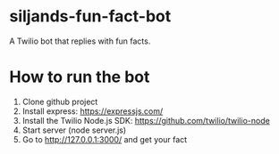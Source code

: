 # siljands-fun-fact-bot
A Twilio bot that replies with fun facts.

# How to run the bot

1. Clone github project
2. Install express: https://expressjs.com/
3. Install the Twilio Node.js SDK: https://github.com/twilio/twilio-node
4. Start server (node server.js)
5. Go to http://127.0.0.1:3000/ and get your fact